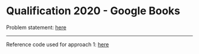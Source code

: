 # Qualification 2020 - Google Books

Problem statement: [here](hashcode_2020_online_qualification_round.pdf)
<hr>

Reference code used for approach 1: [here](https://towardsdatascience.com/google-hash-code-2020-a-greedy-approach-2dd4587b6033)